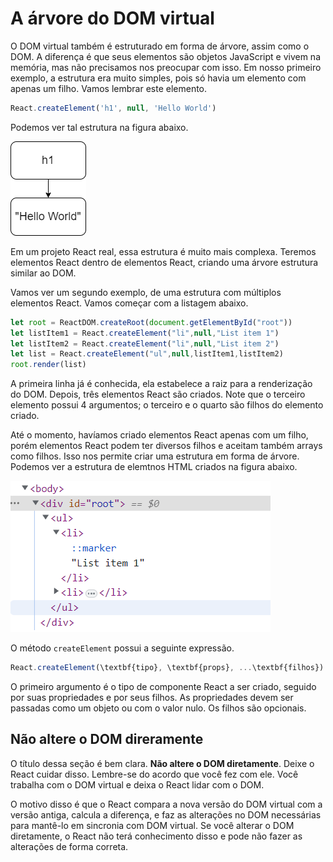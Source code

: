 # A árvore do DOM virtual

O DOM virtual também é estruturado em forma de árvore, assim como o DOM. A diferença é que seus elementos são objetos JavaScript e vivem na memória, mas não precisamos nos preocupar com isso. Em nosso primeiro exemplo, a estrutura era muito simples, pois só havia um elemento com apenas um filho. Vamos lembrar este elemento.

```JavaScript
React.createElement('h1', null, 'Hello World')
```
Podemos ver tal estrutura na figura abaixo.

![Estrutura em árvore do DOM virtual em nosso primeiro exemplo.](./1_4.png)

Em um projeto React real, essa estrutura é muito mais complexa. Teremos elementos React dentro de elementos React, criando uma árvore estrutura similar ao DOM.

Vamos ver um segundo exemplo, de uma estrutura com múltiplos elementos React. Vamos começar com a listagem abaixo.


```JavaScript
let root = ReactDOM.createRoot(document.getElementById("root"))
let listItem1 = React.createElement("li",null,"List item 1")
let listItem2 = React.createElement("li",null,"List item 2")
let list = React.createElement("ul",null,listItem1,listItem2)
root.render(list)
```

A primeira linha já é conhecida, ela estabelece a raiz para a renderização do DOM. Depois, três elementos React são criados. Note que o terceiro elemento possui 4 argumentos; o terceiro e o quarto são filhos do elemento criado.

Até o momento, havíamos criado elementos React apenas com um filho, porém elementos React podem ter diversos filhos e aceitam também arrays como filhos. Isso nos permite criar uma estrutura em forma de árvore. Podemos ver a estrutura de elemtnos HTML criados na figura abaixo.

![Estrutura em árvore do DOM virtual em nosso segundo exemplo.](./1_5.png)

O método `createElement` possui a seguinte expressão.

```JavaScript
React.createElement(\textbf{tipo}, \textbf{props}, ...\textbf{filhos})
```
O primeiro argumento é o tipo de componente React a ser criado, seguido por suas propriedades e por seus filhos. As propriedades devem ser passadas como um objeto ou com o valor nulo. Os filhos são opcionais. 

## Não altere o DOM direramente

O título dessa seção é bem clara. **Não altere o DOM diretamente**. Deixe o React cuidar disso. Lembre-se do acordo que você fez com ele. Você trabalha com o DOM virtual e deixa o React lidar com o DOM.

O motivo disso é que o React compara a nova versão do DOM virtual com a versão antiga, calcula a diferença, e faz as alterações no DOM necessárias para mantê-lo em sincronia com DOM virtual. Se você alterar o DOM diretamente, o React não terá conhecimento disso e pode não fazer as alterações de forma correta.